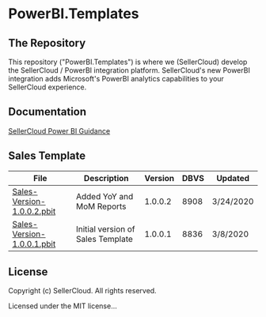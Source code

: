 # PowerBI.Templates

## The Repository
This repository ("PowerBI.Templates") is where we (SellerCloud) develop the SellerCloud / PowerBI integration platform.
SellerCloud's new PowerBI integration adds Microsoft's PowerBI analytics capabilities to your SellerCloud experience.


## Documentation
 [SellerCloud Power BI Guidance](https://github.com/SellerCloudTeam/PowerBI.Templates/blob/master/SellerCloud%20Power%20BI%20Guidance.pdf)


## Sales Template
 File | Description | Version | DBVS | Updated
|---|---|---|---|---|
| [Sales-Version-1.0.0.2.pbit](https://github.com/SellerCloudTeam/PowerBI.Templates/blob/master/Sales/Sales-Version-1.0.0.2.pbit) | Added YoY and MoM Reports | 1.0.0.2 | 8908 | 3/24/2020 |
| [Sales-Version-1.0.0.1.pbit](https://github.com/SellerCloudTeam/PowerBI.Templates/blob/master/Sales/Sales-Version-1.0.0.1.pbit) | Initial version of Sales Template | 1.0.0.1 | 8836 | 3/8/2020 |

## License
Copyright (c) SellerCloud. All rights reserved.

Licensed under the MIT license...
